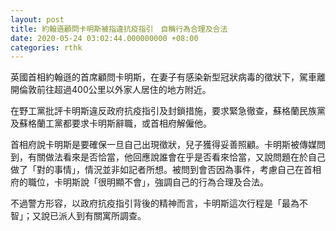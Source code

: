 ```yaml
---
layout: post
title: 約翰遜顧問卡明斯被指違抗疫指引　自稱行為合理及合法
date: 2020-05-24 03:02:44.000000000 +08:00
categories: rthk
---
```


英國首相約翰遜的首席顧問卡明斯，在妻子有感染新型冠狀病毒的徵狀下，駕車離開倫敦前往超過400公里以外家人居住的地方附近。

在野工黨批評卡明斯違反政府抗疫指引及封鎖措施，要求緊急徹查，蘇格蘭民族黨及蘇格蘭工黨都要求卡明斯辭職，或首相府解僱他。

首相府說卡明斯是要確保一旦自己出現徵狀，兒子獲得妥善照顧。卡明斯被傳媒問到，有關做法看來是否恰當，他回應說誰會在乎是否看來恰當，又說問題在於自己做了「對的事情」，情況並非如記者所想。被問到會否因為事件，考慮自己在首相府的職位，卡明斯說「很明顯不會」，強調自己的行為合理及合法。

不過警方形容，以政府抗疫指引背後的精神而言，卡明斯這次行程是「最為不智」；又說已派人到有關寓所調查。
